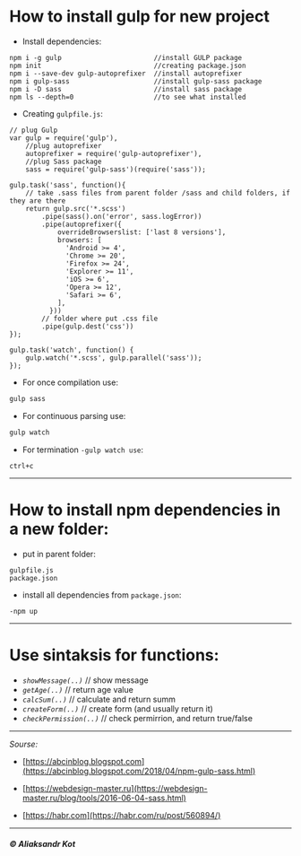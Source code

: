 # How to install gulp for new project

- Install dependencies:

``` JS
npm i -g gulp                       //install GULP package
npm init                            //creating package.json
npm i --save-dev gulp-autoprefixer  //install autoprefixer
npm i gulp-sass                     //install gulp-sass package
npm i -D sass                       //install sass package
npm ls --depth=0                    //to see what installed
```

- Creating `gulpfile.js`:

``` JS
// plug Gulp
var gulp = require('gulp'),
    //plug autoprefixer
    autoprefixer = require('gulp-autoprefixer'),
    //plug Sass package
	sass = require('gulp-sass')(require('sass'));

gulp.task('sass', function(){
    // take .sass files from parent folder /sass and child folders, if they are there
	return gulp.src('*.scss')
        .pipe(sass().on('error', sass.logError))
        .pipe(autoprefixer({
			overrideBrowserslist: ['last 8 versions'],
			browsers: [
			  'Android >= 4',
			  'Chrome >= 20',
			  'Firefox >= 24',
			  'Explorer >= 11',
			  'iOS >= 6',
			  'Opera >= 12',
			  'Safari >= 6',
			],
		  }))
        // folder where put .css file
		.pipe(gulp.dest('css'))
});

gulp.task('watch', function() {
	gulp.watch('*.scss', gulp.parallel('sass'));
});
```

- For once compilation use:

``` js
gulp sass
```

- For continuous parsing use:

``` js
gulp watch
```

- For termination `-gulp watch use`:

```
ctrl+c
```

---

# How to install npm dependencies in a new folder:

- put in parent folder:

```
gulpfile.js
package.json
```

- install all dependencies from `package.json`:

```
-npm up
```

---

# Use sintaksis for functions:

- _`showMessage(..)`_     // show message
- _`getAge(..)`_          // return age value
- _`calcSum(..)`_         // calculate and return summ
- _`createForm(..)`_      // create form (and usually return it)
- _`checkPermission(..)`_ // check permirrion, and return true/false

---

_Sourse:_

- [https://abcinblog.blogspot.com](https://abcinblog.blogspot.com/2018/04/npm-gulp-sass.html)

- [https://webdesign-master.ru](https://webdesign-master.ru/blog/tools/2016-06-04-sass.html)

- [https://habr.com](https://habr.com/ru/post/560894/)

---

##### © Aliaksandr Kot